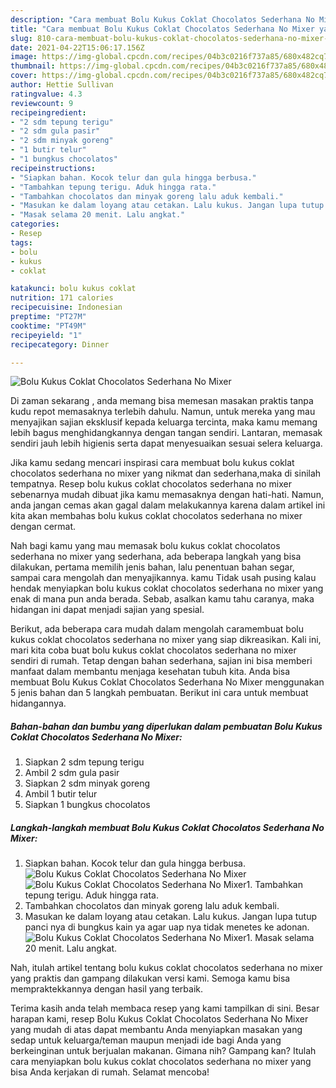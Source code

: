 ```yaml
---
description: "Cara membuat Bolu Kukus Coklat Chocolatos Sederhana No Mixer yang enak Untuk Jualan"
title: "Cara membuat Bolu Kukus Coklat Chocolatos Sederhana No Mixer yang enak Untuk Jualan"
slug: 810-cara-membuat-bolu-kukus-coklat-chocolatos-sederhana-no-mixer-yang-enak-untuk-jualan
date: 2021-04-22T15:06:17.156Z
image: https://img-global.cpcdn.com/recipes/04b3c0216f737a85/680x482cq70/bolu-kukus-coklat-chocolatos-sederhana-no-mixer-foto-resep-utama.jpg
thumbnail: https://img-global.cpcdn.com/recipes/04b3c0216f737a85/680x482cq70/bolu-kukus-coklat-chocolatos-sederhana-no-mixer-foto-resep-utama.jpg
cover: https://img-global.cpcdn.com/recipes/04b3c0216f737a85/680x482cq70/bolu-kukus-coklat-chocolatos-sederhana-no-mixer-foto-resep-utama.jpg
author: Hettie Sullivan
ratingvalue: 4.3
reviewcount: 9
recipeingredient:
- "2 sdm tepung terigu"
- "2 sdm gula pasir"
- "2 sdm minyak goreng"
- "1 butir telur"
- "1 bungkus chocolatos"
recipeinstructions:
- "Siapkan bahan. Kocok telur dan gula hingga berbusa."
- "Tambahkan tepung terigu. Aduk hingga rata."
- "Tambahkan chocolatos dan minyak goreng lalu aduk kembali."
- "Masukan ke dalam loyang atau cetakan. Lalu kukus. Jangan lupa tutup panci nya di bungkus kain ya agar uap nya tidak menetes ke adonan."
- "Masak selama 20 menit. Lalu angkat."
categories:
- Resep
tags:
- bolu
- kukus
- coklat

katakunci: bolu kukus coklat 
nutrition: 171 calories
recipecuisine: Indonesian
preptime: "PT27M"
cooktime: "PT49M"
recipeyield: "1"
recipecategory: Dinner

---
```



![Bolu Kukus Coklat Chocolatos Sederhana No Mixer](https://img-global.cpcdn.com/recipes/04b3c0216f737a85/680x482cq70/bolu-kukus-coklat-chocolatos-sederhana-no-mixer-foto-resep-utama.jpg)

Di zaman  sekarang , anda memang bisa memesan masakan praktis tanpa kudu repot memasaknya terlebih dahulu. Namun, untuk mereka yang mau menyajikan sajian eksklusif kepada keluarga tercinta, maka kamu memang lebih bagus menghidangkannya dengan tangan sendiri. Lantaran, memasak sendiri jauh lebih higienis serta dapat menyesuaikan sesuai selera keluarga.

Jika kamu sedang mencari inspirasi cara membuat bolu kukus coklat chocolatos sederhana no mixer yang nikmat dan sederhana,maka di sinilah tempatnya. Resep bolu kukus coklat chocolatos sederhana no mixer  sebenarnya mudah dibuat jika kamu memasaknya dengan hati-hati. Namun, anda jangan cemas akan gagal dalam melakukannya 
karena dalam artikel ini kita akan membahas bolu kukus coklat chocolatos sederhana no mixer dengan cermat.  



Nah bagi kamu yang mau memasak bolu kukus coklat chocolatos sederhana no mixer yang sederhana, ada beberapa langkah yang bisa dilakukan, pertama memilih jenis bahan, lalu penentuan bahan segar, sampai cara mengolah dan menyajikannya. kamu Tidak usah pusing kalau hendak menyiapkan bolu kukus coklat chocolatos sederhana no mixer yang enak di mana pun anda berada. Sebab, asalkan kamu  tahu caranya, maka hidangan ini dapat menjadi sajian yang spesial.

Berikut, ada beberapa cara mudah dalam mengolah caramembuat bolu kukus coklat chocolatos sederhana no mixer yang siap dikreasikan. Kali ini, mari kita coba buat bolu kukus coklat chocolatos sederhana no mixer sendiri di rumah. Tetap dengan bahan sederhana, sajian ini bisa memberi manfaat dalam membantu menjaga kesehatan tubuh kita. Anda bisa membuat Bolu Kukus Coklat Chocolatos Sederhana No Mixer menggunakan 5 jenis bahan dan 5 langkah pembuatan. Berikut ini cara untuk membuat hidangannya.

<!--inarticleads1-->

##### Bahan-bahan dan bumbu yang diperlukan dalam pembuatan Bolu Kukus Coklat Chocolatos Sederhana No Mixer:

1. Siapkan 2 sdm tepung terigu
1. Ambil 2 sdm gula pasir
1. Siapkan 2 sdm minyak goreng
1. Ambil 1 butir telur
1. Siapkan 1 bungkus chocolatos




<!--inarticleads2-->

##### Langkah-langkah membuat Bolu Kukus Coklat Chocolatos Sederhana No Mixer:

1. Siapkan bahan. Kocok telur dan gula hingga berbusa.
<img src="https://img-global.cpcdn.com/steps/f8f713b9632b1a39/160x128cq70/bolu-kukus-coklat-chocolatos-sederhana-no-mixer-langkah-memasak-1-foto.jpg" alt="Bolu Kukus Coklat Chocolatos Sederhana No Mixer"><img src="https://img-global.cpcdn.com/steps/4c8233ed3a842324/160x128cq70/bolu-kukus-coklat-chocolatos-sederhana-no-mixer-langkah-memasak-1-foto.jpg" alt="Bolu Kukus Coklat Chocolatos Sederhana No Mixer">1. Tambahkan tepung terigu. Aduk hingga rata.
1. Tambahkan chocolatos dan minyak goreng lalu aduk kembali.
1. Masukan ke dalam loyang atau cetakan. Lalu kukus. Jangan lupa tutup panci nya di bungkus kain ya agar uap nya tidak menetes ke adonan.
<img src="https://img-global.cpcdn.com/steps/0e99e052195e6eec/160x128cq70/bolu-kukus-coklat-chocolatos-sederhana-no-mixer-langkah-memasak-4-foto.jpg" alt="Bolu Kukus Coklat Chocolatos Sederhana No Mixer">1. Masak selama 20 menit. Lalu angkat.




Nah, itulah artikel tentang  bolu kukus coklat chocolatos sederhana no mixer  yang praktis dan gampang dilakukan versi kami. Semoga kamu bisa mempraktekkannya dengan hasil yang terbaik. 

Terima kasih anda telah membaca resep yang kami tampilkan di sini. Besar harapan kami, resep  Bolu Kukus Coklat Chocolatos Sederhana No Mixer yang mudah di atas dapat membantu Anda menyiapkan masakan yang sedap untuk keluarga/teman maupun menjadi ide bagi Anda yang berkeinginan untuk berjualan makanan. Gimana nih? Gampang kan? Itulah cara menyiapkan bolu kukus coklat chocolatos sederhana no mixer yang bisa Anda kerjakan di rumah. Selamat mencoba!

